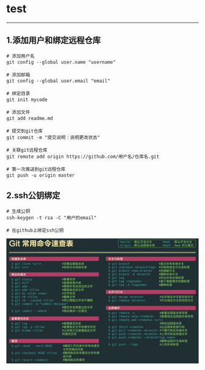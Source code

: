 
# test

---
## 1.添加用户和绑定远程仓库
```
# 添加用户名
git config --global user.name "username"

# 添加邮箱
git config --global user.email "email"

# 绑定目录
git init mycode

# 添加文件
git add readme.md

# 提交到git仓库
git commit -m "提交说明：说明更改状态"

# 关联git远程仓库
git remote add origin https://github.com/用户名/仓库名.git

# 第一次推送到git远程仓库
git push -u origin master
```
## 2.ssh公钥绑定
```
# 生成公钥
ssh-keygen -t rsa -C "用户的email"

# 在github上绑定ssh公钥
```

![git_command.jpg](git_command.jpg)
